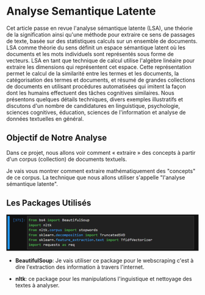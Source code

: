 # Analyse Semantique Latente

Cet article passe en revue l'analyse sémantique latente (LSA), une théorie de la signification ainsi qu'une méthode pour extraire ce sens de passages de texte, basée sur des statistiques calculs sur un ensemble de documents. LSA comme théorie du sens définit un espace sémantique latent où les documents et les mots individuels sont représentés sous forme de vecteurs. LSA en tant que technique de calcul utilise l'algèbre linéaire pour extraire les dimensions qui représentent cet espace. Cette représentation permet le calcul de la similarité entre les termes et les documents, la catégorisation des termes et documents, et résumé de grandes collections de documents en utilisant procédures automatisées qui imitent la façon dont les humains effectuent des tâches cognitives similaires. Nous présentons quelques détails techniques, divers exemples illustratifs et discutons d'un nombre de candidatures en linguistique, psychologie, sciences cognitives, éducation, sciences de l'information et analyse de données textuelles en général. 

## Objectif de Notre Analyse

Dans ce projet, nous allons voir comment « extraire » des concepts à partir d'un corpus (collection) de documents textuels.

Je vais vous montrer comment extraire mathématiquement des "concepts" de ce corpus. La technique que nous allons utiliser s'appelle "l'analyse sémantique latente".

## Les Packages Utilisés

![image](images/1.png)

* **BeautifulSoup**: Je vais utiliser ce package pour le webscraping c'est à dire l'extraction des information à travers l'internet.
  
* **nltk**: ce package pour les manipulations l'inguistique et nettoyage des textes à analyser.